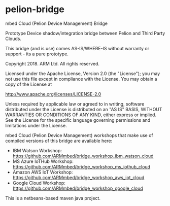 # pelion-bridge
mbed Cloud (Pelion Device Management) Bridge 

Prototype Device shadow/integration bridge between Pelion and Third Party Clouds.

This bridge (and is use) comes AS-IS/WHERE-IS without warranty or support - its a pure prototype.

Copyright 2018. ARM Ltd. All rights reserved.

Licensed under the Apache License, Version 2.0 (the "License"); you may not use this file except in compliance with the License. You may obtain a copy of the License at

http://www.apache.org/licenses/LICENSE-2.0

Unless required by applicable law or agreed to in writing, software distributed under the License is distributed on an "AS IS" BASIS, WITHOUT WARRANTIES OR CONDITIONS OF ANY KIND, either express or implied. See the License for the specific language governing permissions and limitations under the License.

mbed Cloud (Pelion Device Management) workshops that make use of compiled versions of this bridge are available here:

- IBM Watson Workshop: https://github.com/ARMmbed/bridge_workshop_ibm_watson_cloud
- MS Azure IoTHub Workshop: https://github.com/ARMmbed/bridge_workshop_ms_iothub_cloud
- Amazon AWS IoT Workshop: https://github.com/ARMmbed/bridge_workshop_aws_iot_cloud
- Google Cloud Workshop: https://github.com/ARMmbed/bridge_workshop_google_cloud

This is a netbeans-based maven java project.
